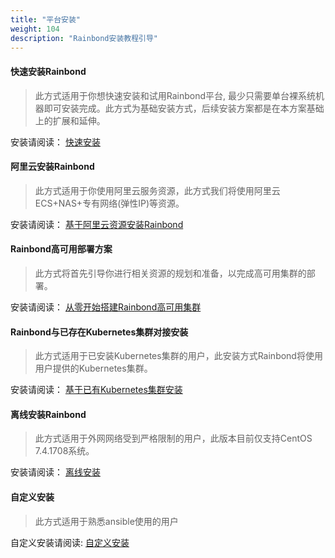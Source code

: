 ```yaml
---
title: "平台安装"
weight: 104
description: "Rainbond安装教程引导"
---
```


#### 快速安装Rainbond

> 此方式适用于你想快速安装和试用Rainbond平台,  最少只需要单台裸系统机器即可安装完成。此方式为基础安装方式，后续安装方案都是在本方案基础上的扩展和延伸。

安装请阅读： [快速安装](/user-operations/install/online_install)

#### 阿里云安装Rainbond

> 此方式适用于你使用阿里云服务资源，此方式我们将使用阿里云 ECS+NAS+专有网络(弹性IP)等资源。

安装请阅读： [基于阿里云资源安装Rainbond](/user-operations/install/install-base-alicloud/)

#### Rainbond高可用部署方案

> 此方式将首先引导你进行相关资源的规划和准备，以完成高可用集群的部署。

安装请阅读： [从零开始搭建Rainbond高可用集群](/user-operations/install/install-base-ha/)

#### Rainbond与已存在Kubernetes集群对接安装

> 此方式适用于已安装Kubernetes集群的用户，此安装方式Rainbond将使用用户提供的Kubernetes集群。

安装请阅读： [基于已有Kubernetes集群安装](/user-operations/install/install-base-kubernetes/)

#### 离线安装Rainbond

> 此方式适用于外网网络受到严格限制的用户，此版本目前仅支持CentOS 7.4.1708系统。

安装请阅读： [离线安装](/user-operations/install/offline_install/)


#### 自定义安装

> 此方式适用于熟悉ansible使用的用户

自定义安装请阅读: [自定义安装](/user-operations/install/custom-install/)